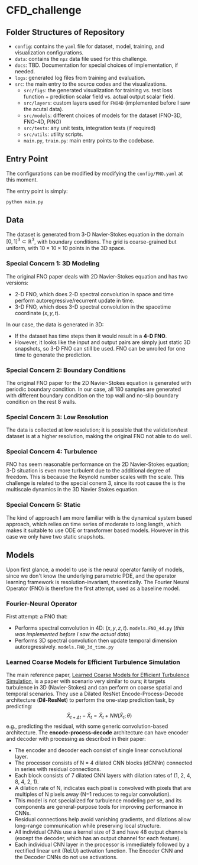 # CFD_challenge

## Folder Structures of Repository 

- `config`: contains the `yaml` file for dataset, model, training, and visualization configurations. 
- `data`: contains the `npz` data file used for this challenge. 
- `docs`: TBD. Documentation for special choices of implementation, if needed.
- `logs`: generated log files from training and evaluation.
- `src`: the main entry to the source codes and the visualizations. 
    - `src/figs`: the generated visualization for training vs. test loss function + prediction scalar field vs. actual output scalar field. 
    - `src/layers`: custom layers used for `FNO4D` (implemented before I saw the acutal data).
    - `src/models`: different choices of models for the dataset (FNO-3D, FNO-4D, PINO)
    - `src/tests`: any unit tests, integration tests (if required)
    - `src/utils`: utility scripts. 
    - `main.py`, `train.py`: main entry points to the codebase. 


## Entry Point

The configurations can be modified by modifying the `config/FNO.yaml` at this moment. 

The entry point is simply: 
```
python main.py 
```


## Data 

The dataset is generated from 3-D Navier-Stokes equation in the domain $[0,1]^3 \subset \mathbb{R}^3$, with boundary conditions. The grid is coarse-grained but uniform, with $10\times 10\times10$ points in the 3D space. 

### Special Concern 1: 3D Modeling 
The original FNO paper deals with 2D Navier-Stokes equation and has two versions: 
- 2-D FNO, which does 2-D spectral convolution in space and time perform autoregressive/recurrent update in time.
- 3-D FNO, which does 3-D spectral convolution in the spacetime coordinate $(x,y,t)$. 

In our case, the data is generated in 3D:
- If the dataset has time steps then it would result in a __4-D FNO__. 
- However, it looks like the input and output pairs are simply just static 3D snapshots, so 3-D FNO can still be used. FNO can be unrolled for one time to generate the prediction. 

### Special Concern 2: Boundary Conditions 

The original FNO paper for the 2D Navier-Stokes equation is generated with periodic boundary condition. In our case, all 180 samples are generated with different boundary condition on the top wall and no-slip boundary condition on the rest 8 walls. 

### Special Concern 3: Low Resolution 

The data is collected at low resolution; it is possible that the validation/test dataset is at a higher resolution, making the original FNO not able to do well. 


### Special Concern 4: Turbulence 

FNO has seem reasonable performance on the 2D Navier-Stokes equation; 3-D situation is even more turbulent due to the additional degree of freedom. This is because the Reynold number scales with the scale. This challenge is related to the special conern 3, since its root cause the is the multiscale dynamics in the 3D Navier Stokes equation. 

### Special Concern 5: Static 

The kind of approach I am more familiar with is the dynamical system based approach, which relies on time series of moderate to long length, which makes it suitable to use ODE or transformer based models. However in this case we only have two static snapshots. 


## Models 

Upon first glance, a model to use is the neural operator family of models, since we don't know the underlying parametric PDE, and the operator learning framework is resolution-invariant, theoretically. The Fourier Neural Operator (FNO) is therefore the first attempt, used as a baseline model.

### Fourier-Neural Operator

First attempt: a FNO that:
- Performs spectral convolution in 4D: $(x,y,z,t)$. `models.FNO_4d.py` (_this was implemented before I saw the actual data_)
- Performs 3D spectral convolution then update temporal dimension autoregressively. `models.FNO_3d_time.py` 

### Learned Coarse Models for Efficient Turbulence Simulation

The main reference paper, [Learned Coarse Models for Efficient Turbulence Simulation](https://arxiv.org/abs/2112.15275), is a paper with scenario very similar to ours; it targets turbulence in 3D (Navier-Stokes) and can perform on coarse spatial and temporal scenarios. They use a Dilated ResNet Encode-Process-Decode architecture (__Dil-ResNet__) to perform the one-step prediction task, by predicting:
$$
\tilde{X}_{t+\Delta t} - \tilde{X}_t = \tilde{X}_t + NN(\tilde{X}_t; \theta)
$$
e.g., predicting the residual, with some generic convolution-based architecture. The __encode-process-decode__ architecture can have encoder and decoder with processing as described in their paper: 
- The encoder and decoder each consist of single linear convolutional layer.
- The processor consists of N = 4 dilated CNN blocks (dCNNn) connected in series with residual connections. 
- Each block consists of 7 dilated CNN layers with dilation rates of (1, 2, 4, 8, 4, 2, 1). 
- A dilation rate of N, indicates each pixel is convolved with pixels that are multiples of N pixels away 
    (N=1 reduces to regular convolution). 
- This model is not specialized for turbulence modeling per se, and its components are general-purpose tools for
    improving performance in CNNs. 
- Residual connections help avoid vanishing gradients, and dilations allow long-range communication 
    while preserving local structure. 
- All individual CNNs use a kernel size of 3 and have 48 output channels 
    (except the decoder, which has an output channel for each feature).
- Each individual CNN layer in the processor is immediately followed by a rectified linear unit (ReLU) activation function. 
    The Encoder CNN and the Decoder CNNs do not use activations.